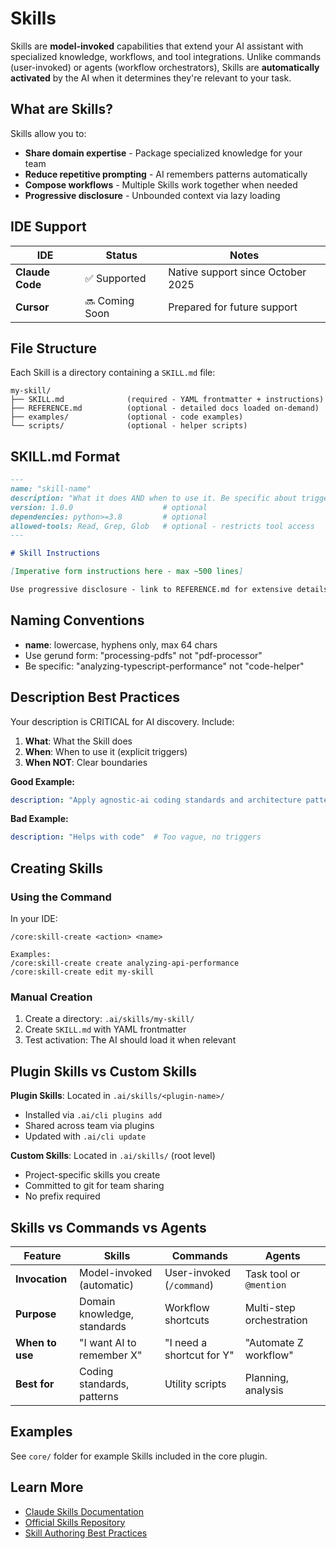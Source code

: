 # Skills

Skills are **model-invoked** capabilities that extend your AI assistant with specialized knowledge, workflows, and tool integrations. Unlike commands (user-invoked) or agents (workflow orchestrators), Skills are **automatically activated** by the AI when it determines they're relevant to your task.

## What are Skills?

Skills allow you to:
- **Share domain expertise** - Package specialized knowledge for your team
- **Reduce repetitive prompting** - AI remembers patterns automatically
- **Compose workflows** - Multiple Skills work together when needed
- **Progressive disclosure** - Unbounded context via lazy loading

## IDE Support

| IDE | Status | Notes |
|-----|--------|-------|
| **Claude Code** | ✅ Supported | Native support since October 2025 |
| **Cursor** | 🔜 Coming Soon | Prepared for future support |

## File Structure

Each Skill is a directory containing a `SKILL.md` file:

```
my-skill/
├── SKILL.md              (required - YAML frontmatter + instructions)
├── REFERENCE.md          (optional - detailed docs loaded on-demand)
├── examples/             (optional - code examples)
└── scripts/              (optional - helper scripts)
```

## SKILL.md Format

```markdown
---
name: "skill-name"
description: "What it does AND when to use it. Be specific about triggers."
version: 1.0.0                    # optional
dependencies: python>=3.8         # optional
allowed-tools: Read, Grep, Glob   # optional - restricts tool access
---

# Skill Instructions

[Imperative form instructions here - max ~500 lines]

Use progressive disclosure - link to REFERENCE.md for extensive details.
```

## Naming Conventions

- **name**: lowercase, hyphens only, max 64 chars
- Use gerund form: "processing-pdfs" not "pdf-processor"
- Be specific: "analyzing-typescript-performance" not "code-helper"

## Description Best Practices

Your description is CRITICAL for AI discovery. Include:

1. **What**: What the Skill does
2. **When**: When to use it (explicit triggers)
3. **When NOT**: Clear boundaries

**Good Example:**
```yaml
description: "Apply agnostic-ai coding standards and architecture patterns. Use when writing or reviewing code for this project. Do not use for documentation tasks."
```

**Bad Example:**
```yaml
description: "Helps with code"  # Too vague, no triggers
```

## Creating Skills

### Using the Command

In your IDE:
```
/core:skill-create <action> <name>

Examples:
/core:skill-create create analyzing-api-performance
/core:skill-create edit my-skill
```

### Manual Creation

1. Create a directory: `.ai/skills/my-skill/`
2. Create `SKILL.md` with YAML frontmatter
3. Test activation: The AI should load it when relevant

## Plugin Skills vs Custom Skills

**Plugin Skills**: Located in `.ai/skills/<plugin-name>/`
- Installed via `.ai/cli plugins add`
- Shared across team via plugins
- Updated with `.ai/cli update`

**Custom Skills**: Located in `.ai/skills/` (root level)
- Project-specific skills you create
- Committed to git for team sharing
- No prefix required

## Skills vs Commands vs Agents

| Feature | Skills | Commands | Agents |
|---------|--------|----------|--------|
| **Invocation** | Model-invoked (automatic) | User-invoked (`/command`) | Task tool or `@mention` |
| **Purpose** | Domain knowledge, standards | Workflow shortcuts | Multi-step orchestration |
| **When to use** | "I want AI to remember X" | "I need a shortcut for Y" | "Automate Z workflow" |
| **Best for** | Coding standards, patterns | Utility scripts | Planning, analysis |

## Examples

See `core/` folder for example Skills included in the core plugin.

## Learn More

- [Claude Skills Documentation](https://docs.claude.com/en/docs/claude-code/skills)
- [Official Skills Repository](https://github.com/anthropics/skills)
- [Skill Authoring Best Practices](https://docs.claude.com/en/docs/agents-and-tools/agent-skills/best-practices)
